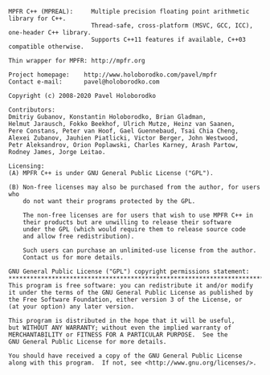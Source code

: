     MPFR C++ (MPREAL):     Multiple precision floating point arithmetic library for C++.
                           Thread-safe, cross-platform (MSVC, GCC, ICC), one-header C++ library.
                           Supports C++11 features if available, C++03 compatible otherwise.
                           
    Thin wrapper for MPFR: http://mpfr.org
	
    Project homepage:    http://www.holoborodko.com/pavel/mpfr
    Contact e-mail:      pavel@holoborodko.com
    
    Copyright (c) 2008-2020 Pavel Holoborodko

    Contributors:
    Dmitriy Gubanov, Konstantin Holoborodko, Brian Gladman, 
    Helmut Jarausch, Fokko Beekhof, Ulrich Mutze, Heinz van Saanen, 
    Pere Constans, Peter van Hoof, Gael Guennebaud, Tsai Chia Cheng, 
    Alexei Zubanov, Jauhien Piatlicki, Victor Berger, John Westwood,
    Petr Aleksandrov, Orion Poplawski, Charles Karney, Arash Partow,
    Rodney James, Jorge Leitao.

    Licensing:
    (A) MPFR C++ is under GNU General Public License ("GPL").
    
    (B) Non-free licenses may also be purchased from the author, for users who 
        do not want their programs protected by the GPL.

        The non-free licenses are for users that wish to use MPFR C++ in 
        their products but are unwilling to release their software 
        under the GPL (which would require them to release source code 
        and allow free redistribution).

        Such users can purchase an unlimited-use license from the author.
        Contact us for more details.
        
    GNU General Public License ("GPL") copyright permissions statement:
    **************************************************************************
    This program is free software: you can redistribute it and/or modify
    it under the terms of the GNU General Public License as published by
    the Free Software Foundation, either version 3 of the License, or
    (at your option) any later version.

    This program is distributed in the hope that it will be useful,
    but WITHOUT ANY WARRANTY; without even the implied warranty of
    MERCHANTABILITY or FITNESS FOR A PARTICULAR PURPOSE.  See the
    GNU General Public License for more details.

    You should have received a copy of the GNU General Public License
    along with this program.  If not, see <http://www.gnu.org/licenses/>.
